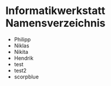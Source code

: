# Informatikwerkstatt Namensverzeichnis

* Philipp
* Niklas
* Nikita
* Hendrik
* test
* test2
* scorpblue
